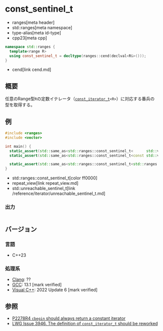 # const_sentinel_t
* ranges[meta header]
* std::ranges[meta namespace]
* type-alias[meta id-type]
* cpp23[meta cpp]

```cpp
namespace std::ranges {
  template<range R>
  using const_sentinel_t = decltype(ranges::cend(declval<R&>()));
}
```
* cend[link cend.md]

## 概要

任意のRange型`R`の定数イテレータ（[`const_iterator_t`](const_iterator_t.md)`<R>`）に対応する番兵の型を取得する。

## 例

```cpp example
#include <ranges>
#include <vector>

int main() {
  static_assert(std::same_as<std::ranges::const_sentinel_t<      std::vector<int>>, std::basic_const_iterator<std::vector<int>::iterator>>);
  static_assert(std::same_as<std::ranges::const_sentinel_t<const std::vector<int>>, std::vector<int>::const_iterator>);

  static_assert(std::same_as<std::ranges::const_sentinel_t<std::ranges::repeat_view<int>>, std::unreachable_sentinel_t>);
}
```
* std::ranges::const_sentinel_t[color ff0000]
* repeat_view[link repeat_view.md]
* std::unreachable_sentinel_t[link /reference/iterator/unreachable_sentinel_t.md]

### 出力
```
```

## バージョン
### 言語
- C++23

### 処理系
- [Clang](/implementation.md#clang): ??
- [GCC](/implementation.md#gcc): 13.1 [mark verified]
- [Visual C++](/implementation.md#visual_cpp): 2022 Update 6 [mark verified]

## 参照

- [P2278R4 `cbegin` should always return a constant iterator](https://www.open-std.org/jtc1/sc22/wg21/docs/papers/2022/p2278r4.html)
- [LWG Issue 3946. The definition of `const_iterator_t` should be reworked](https://cplusplus.github.io/LWG/issue3946)
